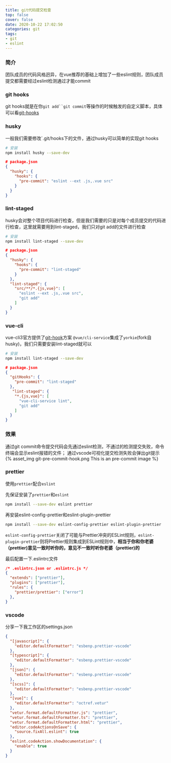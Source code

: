 ```yaml
---
title: git代码提交检查
top: false
cover: false
date: 2020-10-22 17:02:50
categories: git
tags:
- git
- eslint
---
```


### 简介
团队成员的代码风格迥异，在vue推荐的基础上增加了一些eslint规则，团队成员提交都需要经过eslint检测通过才能commit

### git hooks
git hooks就是在你`git add``git commit`等操作的时候触发的自定义脚本，具体可以看[git-hooks](https://git-scm.com/book/zh/v2/%E8%87%AA%E5%AE%9A%E4%B9%89-Git-Git-%E9%92%A9%E5%AD%90)


### husky
一般我们需要修改`.git/hooks下的文件，通过husky可以简单的实现git hooks

```bash
# 安装
npm install husky --save-dev
```

```json
# package.json
{
  "husky": {
    "hooks": {
      "pre-commit": "eslint --ext .js,.vue src"
    }
  }
}
```

### lint-staged
husky会对整个项目代码进行检查，但是我们需要的只是对每个成员提交的代码进行检查，这里就需要用到lint-staged，我们只对git add的文件进行检查

```bash
# 安装
npm install lint-staged --save-dev
```

```json
# package.json
{
  "husky": {
    "hooks": {
      "pre-commit": "lint-staged"
    }
  },
  "lint-staged": {
    "src/**/*.{js,vue}": [
      "eslint --ext .js,.vue src",
      "git add"
    ]
  }
}
```

### vue-cli
vue-cli3官方提供了[git-hook](https://cli.vuejs.org/zh/guide/cli-service.html#git-hook)方案
`@vue/cli-service`集成了`yorkie`(fork自husky)，我们只需要安装lint-staged就可以

```bash
# 安装
npm install lint-staged --save-dev
```

```json
# package.json
{
  "gitHooks": {
    "pre-commit": "lint-staged"
  },
   "lint-staged": {
    "*.{js,vue}": [
      "vue-cli-service lint",
      "git add"
    ]
  }
}
```

### 效果
通过git commit命令提交代码会先通过eslint检测，不通过的检测提交失败，命令终端会显示eslint报错的文件；
通过vscode可视化提交检测失败会弹出git提示
{% asset_img git-pre-commit-hook.png This is an pre-commit image %}


### prettier
使用`prettier`配合`eslint`

先保证安装了`prettier`和`eslint`
```bash
npm install --save-dev eslint prettier
```

再安装eslint-config-prettier和eslint-plugin-prettier
```bash
npm install --save-dev eslint-config-prettier eslint-plugin-prettier
```
`eslint-config-prettier`关闭了可能与Prettier冲突的ESLint规则，`eslint-plugin-prettier`则将Prettier规则集成到ESLint规则中，**相当于你和你老婆（prettier)意见一致时听你的，意见不一致时听你老婆（prettier)的**

最后配置一下.eslintrc文件
```json
/* .eslintrc.json or .eslintrc.js */
{
  "extends": ["prettier"],
  "plugins": ["prettier"],
  "rules": {
    "prettier/prettier": ["error"]
  },
}
```

### vscode
分享一下我工作区的settings.json
```json
{
  "[javascript]": {
    "editor.defaultFormatter": "esbenp.prettier-vscode"
  },
  "[typescript]": {
    "editor.defaultFormatter": "esbenp.prettier-vscode"
  },
  "[json]": {
    "editor.defaultFormatter": "esbenp.prettier-vscode"
  },
  "[scss]": {
    "editor.defaultFormatter": "esbenp.prettier-vscode"
  },
  "[vue]": {
    "editor.defaultFormatter": "octref.vetur"
  },
  "vetur.format.defaultFormatter.js": "prettier",
  "vetur.format.defaultFormatter.ts": "prettier",
  "vetur.format.defaultFormatter.html": "prettier",
  "editor.codeActionsOnSave": {
    "source.fixAll.eslint": true
  },
  "eslint.codeAction.showDocumentation": {
    "enable": true
  }
}

```
